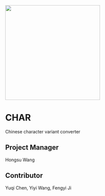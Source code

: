 <img src="https://github.com/yukiyuqichen/CHAR/blob/main/icon/icon.png" width="300" />

# CHAR
 Chinese character variant converter

## Project Manager
Hongsu Wang

## Contributor
Yuqi Chen, Yiyi Wang, Fengyi Ji
